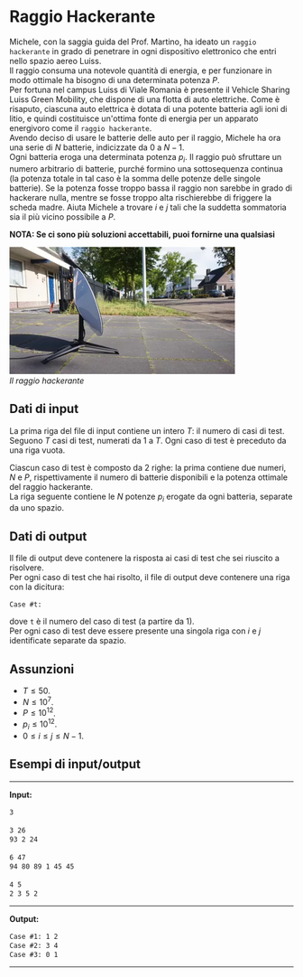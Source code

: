 # Raggio Hackerante 

Michele, con la saggia guida del Prof. Martino, ha ideato un `raggio hackerante` in grado di penetrare in ogni dispositivo elettronico che entri nello spazio aereo Luiss.  
Il raggio consuma una notevole quantità di energia, e per funzionare in modo ottimale ha bisogno di una determinata potenza $P$.  
Per fortuna nel campus Luiss di Viale Romania è presente il Vehicle Sharing Luiss Green Mobility, che dispone di una flotta di auto elettriche. Come è risaputo, ciascuna auto elettrica è dotata di una potente batteria agli ioni di litio, e quindi costituisce un'ottima fonte di energia per un apparato energivoro come il `raggio hackerante`.  
Avendo deciso di usare le batterie delle auto per il raggio, Michele ha ora una serie di $N$ batterie, indicizzate da $0$ a $N-1$.  
Ogni batteria eroga una determinata potenza $p_i$. Il raggio può sfruttare un numero arbitrario di batterie, purché formino una sottosequenza continua (la potenza totale in tal caso è la somma delle potenze delle singole batterie). Se la potenza fosse troppo bassa il raggio non sarebbe in grado di hackerare nulla, mentre se fosse troppo alta rischierebbe di friggere la scheda madre. Aiuta Michele a trovare $i$ e $j$  tali che la suddetta sommatoria sia il più vicino possibile a $P$.  

**NOTA: Se ci sono più soluzioni accettabili, puoi fornirne una qualsiasi**

![raggio_hackerante](raggio.webp)  
*Il raggio hackerante*

## Dati di input

La prima riga del file di input contiene un intero $T$: il numero di casi di test. Seguono $T$ casi di test, numerati da $1$ a $T$. Ogni caso di test è preceduto da una riga vuota.

Ciascun caso di test è composto da $2$ righe: la prima contiene due numeri, $N$ e $P$, rispettivamente il numero di batterie disponibili e la potenza ottimale del raggio hackerante.  
La riga seguente contiene le $N$ potenze $p_i$ erogate da ogni batteria, separate da uno spazio.  

## Dati di output

Il file di output deve contenere la risposta ai casi di test che sei riuscito a risolvere.  
Per ogni caso di test che hai risolto, il file di output deve contenere una riga con la dicitura:  

```
Case #t: 
```

dove `t` è il numero del caso di test (a partire da $1$).  
Per ogni caso di test deve essere presente una singola riga con $i$ e $j$ identificate separate da spazio.

## Assunzioni

- $T \leq 50$.
- $N \leq 10^7$.
- $P \leq 10^{12}$.
- $p_i \leq 10^{12}$.
- $0 \leq i \leq j \leq N-1$.

## Esempi di input/output

---

**Input:**

```
3

3 26
93 2 24

6 47
94 80 89 1 45 45

4 5
2 3 5 2

```
---

**Output:**

```
Case #1: 1 2
Case #2: 3 4
Case #3: 0 1
```

---
